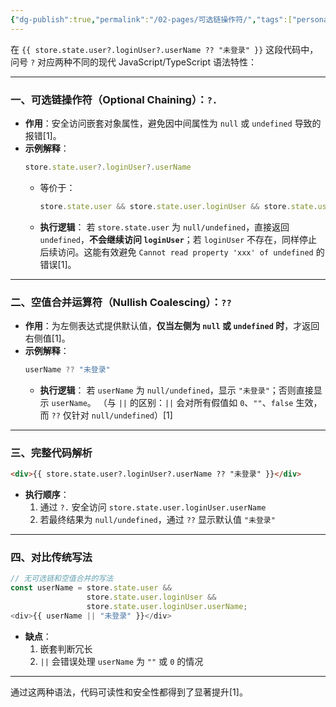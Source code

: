 ```yaml
---
{"dg-publish":true,"permalink":"/02-pages/可选链操作符/","tags":["personal/blog","program/frontend/js","program/frontend/ts"]}
---
```




在 `{{ store.state.user?.loginUser?.userName ?? "未登录" }}` 这段代码中，问号 `?` 对应两种不同的现代 JavaScript/TypeScript 语法特性：

---

### **一、可选链操作符（Optional Chaining）：`?.`**
- **作用**：安全访问嵌套对象属性，避免因中间属性为 `null` 或 `undefined` 导致的报错[1]。
- **示例解释**：
  ```js
  store.state.user?.loginUser?.userName
  ```
  - 等价于：
    ```js
    store.state.user && store.state.user.loginUser && store.state.user.loginUser.userName
    ```
  - **执行逻辑**：
    若 `store.state.user` 为 `null/undefined`，直接返回 `undefined`，**不会继续访问 `loginUser`**；若 `loginUser` 不存在，同样停止后续访问。这能有效避免 `Cannot read property 'xxx' of undefined` 的错误[1]。

---

### **二、空值合并运算符（Nullish Coalescing）：`??`**
- **作用**：为左侧表达式提供默认值，**仅当左侧为 `null` 或 `undefined` 时**，才返回右侧值[1]。
- **示例解释**：
  ```js
  userName ?? "未登录"
  ```
  - **执行逻辑**：
    若 `userName` 为 `null/undefined`，显示 `"未登录"`；否则直接显示 `userName`。
    （与 `||` 的区别：`||` 会对所有假值如 `0`、`""`、`false` 生效，而 `??` 仅针对 `null/undefined`）[1]

---

### **三、完整代码解析**
```html
<div>{{ store.state.user?.loginUser?.userName ?? "未登录" }}</div>
```
- **执行顺序**：
  1. 通过 `?.` 安全访问 `store.state.user.loginUser.userName`
  2. 若最终结果为 `null/undefined`，通过 `??` 显示默认值 `"未登录"`

---

### **四、对比传统写法**
```js
// 无可选链和空值合并的写法
const userName = store.state.user && 
                 store.state.user.loginUser && 
                 store.state.user.loginUser.userName;
<div>{{ userName || "未登录" }}</div>
```
- **缺点**：
  1. 嵌套判断冗长
  2. `||` 会错误处理 `userName` 为 `""` 或 `0` 的情况

---

通过这两种语法，代码可读性和安全性都得到了显著提升[1]。